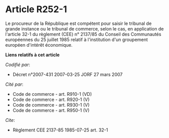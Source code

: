 # Article R252-1

Le procureur de la République est compétent pour saisir le tribunal de grande instance ou le tribunal de commerce, selon le
cas, en application de l'article 32-1 du règlement (CEE) n° 2137/85 du Conseil des Communautés européennes du 25 juillet 1985
relatif à l'institution d'un groupement européen d'intérêt économique.

**Liens relatifs à cet article**

_Codifié par_:

  - Décret n°2007-431 2007-03-25 JORF 27 mars 2007

_Cité par_:

  - Code de commerce - art. R910-1 (VD)
  - Code de commerce - art. R920-1 (V)
  - Code de commerce - art. R930-1 (V)
  - Code de commerce - art. R950-1 (V)

_Cite_:

  - Règlement CEE 2137-85 1985-07-25 art. 32-1
